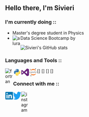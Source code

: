 ## Hello there, I'm Sivieri

### I'm currently doing ::
- Master's degree student in Physics
- Data Science Bootcamp by [<img align="left" alt="alura" width="26px" src="https://www.alura.com.br/assets/img/home/alura-logo.1616501197.svg" />][website]

![Sivieri's GitHub stats](https://github-readme-stats.vercel.app/api?username=lesivieri&show_icons=true&theme=radical) 

### Languages and Tools ::
[<img align="left" alt="fortran" width="26px" src="https://upload.wikimedia.org/wikipedia/commons/thumb/b/b8/Fortran_logo.svg/120px-Fortran_logo.svg.png" />]
[<img align="left" alt="python" width="26px" src="https://raw.githubusercontent.com/devicons/devicon/master/icons/python/python-original.svg" />]
[<img align="left" alt="vscode" width="26px" src="https://raw.githubusercontent.com/devicons/devicon/master/icons/visualstudio/visualstudio-plain.svg" />]
[<img align="left" alt="jupyter" width="26px" src="https://raw.githubusercontent.com/devicons/devicon/master/icons/jupyter/jupyter-original-wordmark.svg" />]

### Connect with me :: 
[<img align="left" alt="linkedin" width="26px" src="https://raw.githubusercontent.com/devicons/devicon/master/icons/linkedin/linkedin-original.svg" />][linkedin]
[<img align="left" alt="twitter" width="26px" src="https://raw.githubusercontent.com/devicons/devicon/master/icons/twitter/twitter-original.svg" />][twitter]
[<img align="left" alt="instagram" width="26px" src="https://cdn.icon-icons.com/icons2/836/PNG/128/Instagram_icon-icons.com_66804.png" />][instagram]

<br />
<br />

[website]: https://www.alura.com.br/
[instagram]: https://www.instagram.com/
[twitter]: https://twitter.com/LuizSivieri
[linkedin]: https://www.linkedin.com/in/luiz-eduardo-sivieri-371bab188/
